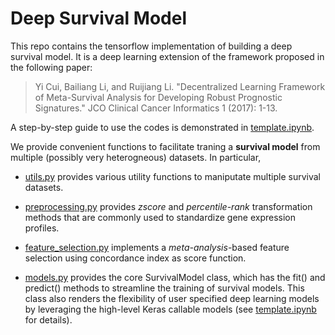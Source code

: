 # Deep Survival Model

This repo contains the tensorflow implementation of building a deep survival model. It is a deep learning extension of the framework proposed in the following paper:
> Yi Cui, Bailiang Li, and Ruijiang Li. "Decentralized Learning Framework of Meta-Survival Analysis for Developing Robust Prognostic Signatures." JCO Clinical Cancer Informatics 1 (2017): 1-13.

A step-by-step guide to use the codes is demonstrated in [template.ipynb](https://github.com/maycuiyan/deep-survival-model/blob/master/template.ipynb).

We provide convenient functions to facilitate traning a **survival model** from multiple (possibly very heterogneous) datasets. In particular, 

* [utils.py](https://github.com/maycuiyan/deep-survival-model/blob/master/utils.py) provides various utility functions to maniputate multiple survival datasets. 

* [preprocessing.py](https://github.com/maycuiyan/deep-survival-model/blob/master/preprocessing.py) provides *zscore* and *percentile-rank* transformation methods that are commonly used to standardize gene expression profiles. 

* [feature_selection.py](https://github.com/maycuiyan/deep-survival-model/blob/master/feature_selection.py) implements a *meta-analysis*-based feature selection using concordance index as score function. 

* [models.py](https://github.com/maycuiyan/deep-survival-model/blob/master/models.py) provides the core SurvivalModel class, which has the fit() and predict() methods to streamline the training of survival models. This class also renders the flexibility of user specified deep learning models by leveraging the high-level Keras callable models (see [template.ipynb](https://github.com/maycuiyan/deep-survival-model/blob/master/template.ipynb) for details). 

